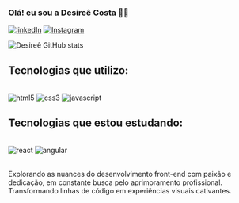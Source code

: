 ### Olá! eu sou a Desireê Costa 🤙🏻

[![linkedIn](https://img.shields.io/badge/LinkedIn-0077B5?style=for-the-badge&logo=linkedin&logoColor=white)](www.linkedin.com/in/desireê-costa)
[![Instagram](https://img.shields.io/badge/Instagram-E4405F?style=for-the-badge&logo=instagram&logoColor=white)](https://www.instagram.com/des1ree_c/)


![Desireê GitHub stats](https://github-readme-stats.vercel.app/api?username=DesireeCost4&show_icons=true&theme=dracula)


## Tecnologias que utilizo: 
<div style= "display: inline_block"> <br>
 <img aling="center" alt="html5" src="https://img.shields.io/badge/HTML5-E34F26?style=for-the-badge&logo=html5&logoColor=white" />
<img aling="center" alt="css3" src="https://img.shields.io/badge/CSS3-1572B6?style=for-the-badge&logo=css3&logoColor=white" />
<img aling="center" alt="javascript" src="https://img.shields.io/badge/JavaScript-F7DF1E?style=for-the-badge&logo=javascript&logoColor=black" />

  
 </div>
 
 ## Tecnologias que estou estudando: 
 
 <div style= "display: inline_block"> <br>
  <img aling="center" alt="react" src="https://img.shields.io/badge/React-20232A?style=for-the-badge&logo=react&logoColor=61DAFB" />
<img aling="center" alt="angular" src="https://img.shields.io/badge/Angular-DD0031?style=for-the-badge&logo=angular&logoColor=white" /> 
 </div>



 <br>

Explorando as nuances do desenvolvimento front-end com paixão e dedicação, em constante busca pelo aprimoramento profissional. Transformando linhas de código em experiências visuais cativantes.




